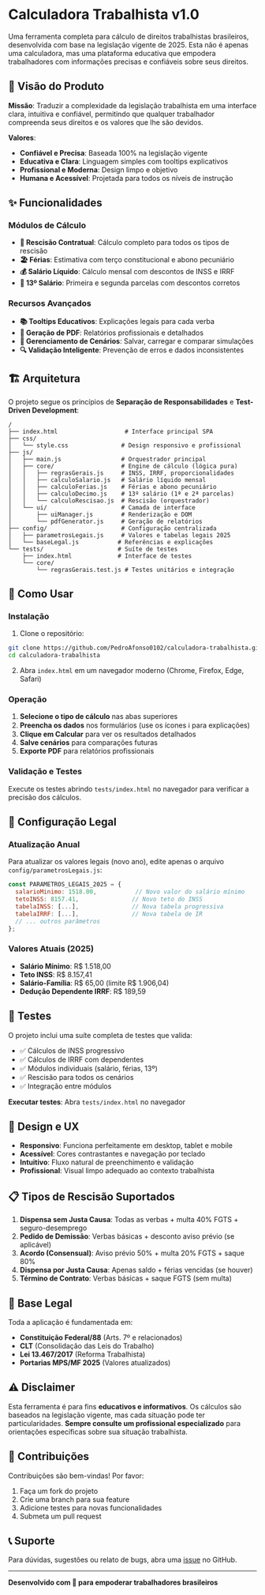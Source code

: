
# Calculadora Trabalhista v1.0

Uma ferramenta completa para cálculo de direitos trabalhistas brasileiros, desenvolvida com base na legislação vigente de 2025. Esta não é apenas uma calculadora, mas uma plataforma educativa que empodera trabalhadores com informações precisas e confiáveis sobre seus direitos.

## 🎯 Visão do Produto

**Missão**: Traduzir a complexidade da legislação trabalhista em uma interface clara, intuitiva e confiável, permitindo que qualquer trabalhador compreenda seus direitos e os valores que lhe são devidos.

**Valores**:
- **Confiável e Precisa**: Baseada 100% na legislação vigente
- **Educativa e Clara**: Linguagem simples com tooltips explicativos
- **Profissional e Moderna**: Design limpo e objetivo
- **Humana e Acessível**: Projetada para todos os níveis de instrução

## ✨ Funcionalidades

### Módulos de Cálculo
- **🤝 Rescisão Contratual**: Cálculo completo para todos os tipos de rescisão
- **🏖️ Férias**: Estimativa com terço constitucional e abono pecuniário
- **💰 Salário Líquido**: Cálculo mensal com descontos de INSS e IRRF
- **🎁 13º Salário**: Primeira e segunda parcelas com descontos corretos

### Recursos Avançados
- **📚 Tooltips Educativos**: Explicações legais para cada verba
- **📄 Geração de PDF**: Relatórios profissionais e detalhados
- **💾 Gerenciamento de Cenários**: Salvar, carregar e comparar simulações
- **🔍 Validação Inteligente**: Prevenção de erros e dados inconsistentes

## 🏗️ Arquitetura

O projeto segue os princípios de **Separação de Responsabilidades** e **Test-Driven Development**:

```
/
├── index.html                   # Interface principal SPA
├── css/
│   └── style.css               # Design responsivo e profissional
├── js/
│   ├── main.js                 # Orquestrador principal
│   ├── core/                   # Engine de cálculo (lógica pura)
│   │   ├── regrasGerais.js     # INSS, IRRF, proporcionalidades
│   │   ├── calculoSalario.js   # Salário líquido mensal
│   │   ├── calculoFerias.js    # Férias e abono pecuniário
│   │   ├── calculoDecimo.js    # 13º salário (1ª e 2ª parcelas)
│   │   └── calculoRescisao.js  # Rescisão (orquestrador)
│   └── ui/                     # Camada de interface
│       ├── uiManager.js        # Renderização e DOM
│       └── pdfGenerator.js     # Geração de relatórios
├── config/                     # Configuração centralizada
│   ├── parametrosLegais.js     # Valores e tabelas legais 2025
│   └── baseLegal.js           # Referências e explicações
└── tests/                     # Suíte de testes
    ├── index.html             # Interface de testes
    └── core/
        └── regrasGerais.test.js # Testes unitários e integração
```

## 🚀 Como Usar

### Instalação
1. Clone o repositório:
```bash
git clone https://github.com/PedroAfonso0102/calculadora-trabalhista.git
cd calculadora-trabalhista
```

2. Abra `index.html` em um navegador moderno (Chrome, Firefox, Edge, Safari)

### Operação
1. **Selecione o tipo de cálculo** nas abas superiores
2. **Preencha os dados** nos formulários (use os ícones ℹ️ para explicações)
3. **Clique em Calcular** para ver os resultados detalhados
4. **Salve cenários** para comparações futuras
5. **Exporte PDF** para relatórios profissionais

### Validação e Testes
Execute os testes abrindo `tests/index.html` no navegador para verificar a precisão dos cálculos.

## 🔧 Configuração Legal

### Atualização Anual
Para atualizar os valores legais (novo ano), edite apenas o arquivo `config/parametrosLegais.js`:

```javascript
const PARAMETROS_LEGAIS_2025 = {
  salarioMinimo: 1518.00,           // Novo valor do salário mínimo
  tetoINSS: 8157.41,               // Novo teto do INSS
  tabelaINSS: [...],               // Nova tabela progressiva
  tabelaIRRF: [...],               // Nova tabela de IR
  // ... outros parâmetros
};
```

### Valores Atuais (2025)
- **Salário Mínimo**: R$ 1.518,00
- **Teto INSS**: R$ 8.157,41
- **Salário-Família**: R$ 65,00 (limite R$ 1.906,04)
- **Dedução Dependente IRRF**: R$ 189,59

## 🧪 Testes

O projeto inclui uma suíte completa de testes que valida:

- ✅ Cálculos de INSS progressivo
- ✅ Cálculos de IRRF com dependentes
- ✅ Módulos individuais (salário, férias, 13º)
- ✅ Rescisão para todos os cenários
- ✅ Integração entre módulos

**Executar testes**: Abra `tests/index.html` no navegador

## 🎨 Design e UX

- **Responsivo**: Funciona perfeitamente em desktop, tablet e mobile
- **Acessível**: Cores contrastantes e navegação por teclado
- **Intuitivo**: Fluxo natural de preenchimento e validação
- **Profissional**: Visual limpo adequado ao contexto trabalhista

## 📋 Tipos de Rescisão Suportados

1. **Dispensa sem Justa Causa**: Todas as verbas + multa 40% FGTS + seguro-desemprego
2. **Pedido de Demissão**: Verbas básicas + desconto aviso prévio (se aplicável)
3. **Acordo (Consensual)**: Aviso prévio 50% + multa 20% FGTS + saque 80%
4. **Dispensa por Justa Causa**: Apenas saldo + férias vencidas (se houver)
5. **Término de Contrato**: Verbas básicas + saque FGTS (sem multa)

## 📖 Base Legal

Toda a aplicação é fundamentada em:
- **Constituição Federal/88** (Arts. 7º e relacionados)
- **CLT** (Consolidação das Leis do Trabalho)
- **Lei 13.467/2017** (Reforma Trabalhista)
- **Portarias MPS/MF 2025** (Valores atualizados)

## ⚠️ Disclaimer

Esta ferramenta é para fins **educativos e informativos**. Os cálculos são baseados na legislação vigente, mas cada situação pode ter particularidades. **Sempre consulte um profissional especializado** para orientações específicas sobre sua situação trabalhista.

## 🤝 Contribuições

Contribuições são bem-vindas! Por favor:
1. Faça um fork do projeto
2. Crie uma branch para sua feature
3. Adicione testes para novas funcionalidades
4. Submeta um pull request

## 📞 Suporte

Para dúvidas, sugestões ou relato de bugs, abra uma [issue](https://github.com/PedroAfonso0102/calculadora-trabalhista/issues) no GitHub.

---

**Desenvolvido com 💙 para empoderar trabalhadores brasileiros**



